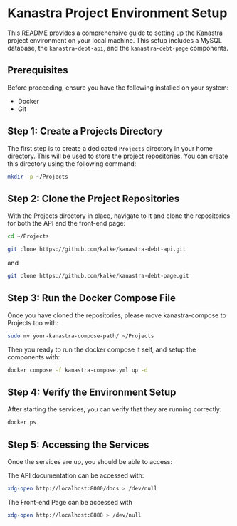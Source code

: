 # Kanastra Project Environment Setup

This README provides a comprehensive guide to setting up the Kanastra project environment on your local machine. This setup includes a MySQL database, the `kanastra-debt-api`, and the `kanastra-debt-page` components.

## Prerequisites

Before proceeding, ensure you have the following installed on your system:

- Docker
- Git

## Step 1: Create a Projects Directory

The first step is to create a dedicated `Projects` directory in your home directory. This will be used to store the project repositories. You can create this directory using the following command:

```bash
mkdir -p ~/Projects
```

## Step 2: Clone the Project Repositories

With the Projects directory in place, navigate to it and clone the repositories for both the API and the front-end page:

```bash
cd ~/Projects
```

```bash
git clone https://github.com/kalke/kanastra-debt-api.git
```

and

```bash
git clone https://github.com/kalke/kanastra-debt-page.git
```

## Step 3: Run the Docker Compose File

Once you have cloned the repositories, please move kanastra-compose to Projects too with:

```bash
sudo mv your-kanastra-compose-path/ ~/Projects
```

Then you ready to run the docker compose it self, and setup the components with:

```bash
docker compose -f kanastra-compose.yml up -d
```

## Step 4: Verify the Environment Setup

After starting the services, you can verify that they are running correctly:

```bash
docker ps
```

## Step 5: Accessing the Services

Once the services are up, you should be able to access:

The API documentation can be accessed with:

```bash
xdg-open http://localhost:8000/docs > /dev/null
```

The Front-end Page can be accessed with

```bash
xdg-open http://localhost:8888 > /dev/null
```
